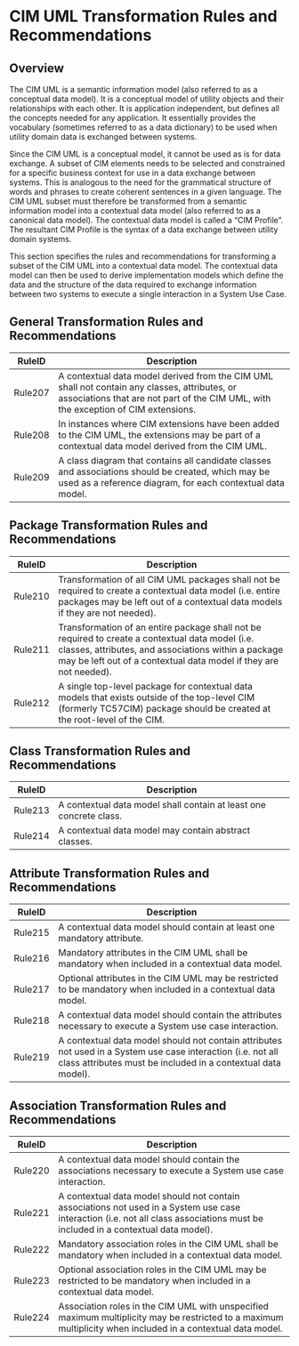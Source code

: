 # CIM UML Transformation Rules and Recommendations

## Overview

The CIM UML is a semantic information model (also referred to as a conceptual data model). It is a conceptual model of utility objects and their relationships with each other. It is application independent, but defines all the concepts needed for any application. It essentially provides the vocabulary (sometimes referred to as a data dictionary) to be used when utility domain data is exchanged between systems.

Since the CIM UML is a conceptual model, it cannot be used as is for data exchange. A subset of CIM elements needs to be selected and constrained for a specific business context for use in a data exchange between systems. This is analogous to the need for the grammatical structure of words and phrases to create coherent sentences in a given language. The CIM UML subset must therefore be transformed from a semantic information model into a contextual data model (also referred to as a canonical data model). The contextual data model is called a “CIM Profile”. The resultant CIM Profile is the syntax of a data exchange between utility domain systems.

This section specifies the rules and recommendations for transforming a subset of the CIM UML into a contextual data model. The contextual data model can then be used to derive implementation models which define the data and the structure of the data required to exchange information between two systems to execute a single interaction in a System Use Case.

## General Transformation Rules and Recommendations

| **RuleID** | **Description**                                                                                                                                                                     |
|------------|-------------------------------------------------------------------------------------------------------------------------------------------------------------------------------------|
| Rule207    | A contextual data model derived from the CIM UML shall not contain any classes, attributes, or associations that are not part of the CIM UML, with the exception of CIM extensions. |
| Rule208    | In instances where CIM extensions have been added to the CIM UML, the extensions may be part of a contextual data model derived from the CIM UML.                                   |
| Rule209    | A class diagram that contains all candidate classes and associations should be created, which may be used as a reference diagram, for each contextual data model.                   |

## Package Transformation Rules and Recommendations

| **RuleID** | **Description** |
|------------|-----------------|
| Rule210    | Transformation of all CIM UML packages shall not be required to create a contextual data model (i.e. entire packages may be left out of a contextual data models if they are not needed). |
| Rule211    | Transformation of an entire package shall not be required to create a contextual data model (i.e. classes, attributes, and associations within a package may be left out of a contextual data model if they are not needed). |
| Rule212    | A single top-level package for contextual data models that exists outside of the top-level CIM (formerly TC57CIM) package should be created at the root-level of the CIM. |

## Class Transformation Rules and Recommendations

| **RuleID** | **Description** |
|------------|-----------------|
| Rule213    | A contextual data model shall contain at least one concrete class. |
| Rule214    | A contextual data model may contain abstract classes. |

## Attribute Transformation Rules and Recommendations

| **RuleID** | **Description** |
|------------|-----------------|
| Rule215 | A contextual data model should contain at least one mandatory attribute. |
| Rule216 | Mandatory attributes in the CIM UML shall be mandatory when included in a contextual data model. |
| Rule217 | Optional attributes in the CIM UML may be restricted to be mandatory when included in a contextual data model. |
| Rule218 | A contextual data model should contain the attributes necessary to execute a System use case interaction. |
| Rule219 | A contextual data model should not contain attributes not used in a System use case interaction (i.e. not all class attributes must be included in a contextual data model). |

## Association Transformation Rules and Recommendations

| **RuleID** | **Description** |
|------------|-----------------|
| Rule220 | A contextual data model should contain the associations necessary to execute a System use case interaction. |
| Rule221 | A contextual data model should not contain associations not used in a System use case interaction (i.e. not all class associations must be included in a contextual data model). |
| Rule222 | Mandatory association roles in the CIM UML shall be mandatory when included in a contextual data model. |
| Rule223 | Optional association roles in the CIM UML may be restricted to be mandatory when included in a contextual data model. |
| Rule224 | Association roles in the CIM UML with unspecified maximum multiplicity may be restricted to a maximum multiplicity when included in a contextual data model. |
